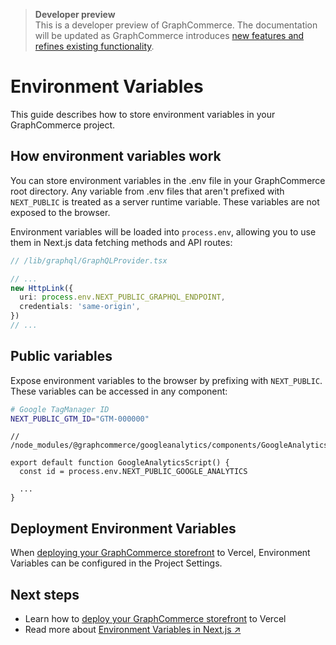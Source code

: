 > **Developer preview**  
> This is a developer preview of GraphCommerce. The documentation will be
> updated as GraphCommerce introduces
> [new features and refines existing functionality](https://github.com/graphcommerce-org/graphcommerce/releases).

# Environment Variables

This guide describes how to store environment variables in your GraphCommerce
project.

## How environment variables work

You can store environment variables in the .env file in your GraphCommerce root
directory. Any variable from .env files that aren't prefixed with `NEXT_PUBLIC`
is treated as a server runtime variable. These variables are not exposed to the
browser.

Environment variables will be loaded into `process.env`, allowing you to use
them in Next.js data fetching methods and API routes:

```ts
// /lib/graphql/GraphQLProvider.tsx

// ...
new HttpLink({
  uri: process.env.NEXT_PUBLIC_GRAPHQL_ENDPOINT,
  credentials: 'same-origin',
})
// ...
```

## Public variables

Expose environment variables to the browser by prefixing with `NEXT_PUBLIC`.
These variables can be accessed in any component:

```bash
# Google TagManager ID
NEXT_PUBLIC_GTM_ID="GTM-000000"
```

```tsx
// /node_modules/@graphcommerce/googleanalytics/components/GoogleAnalyticsScript.tsx

export default function GoogleAnalyticsScript() {
  const id = process.env.NEXT_PUBLIC_GOOGLE_ANALYTICS

  ...
}
```

## Deployment Environment Variables

When [deploying your GraphCommerce storefront](./deployment.md) to Vercel,
Environment Variables can be configured in the Project Settings.

## Next steps

- Learn how to [deploy your GraphCommerce storefront](./deployment.md) to Vercel
- Read more about
  [Environment Variables in Next.js ↗](https://nextjs.org/docs/basic-features/environment-variables#loading-environment-variables)
